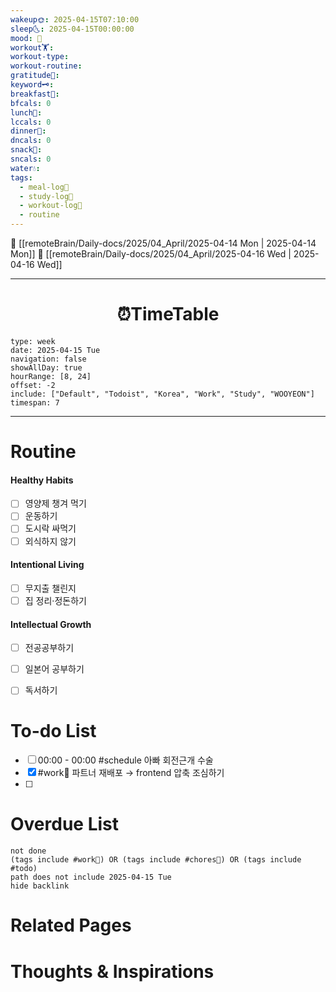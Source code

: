```yaml
---
wakeup🌞: 2025-04-15T07:10:00
sleep🌜: 2025-04-15T00:00:00
mood: 🥱
workout🏋️: 
workout-type: 
workout-routine: 
gratitude🙏: 
keyword🗝️: 
breakfast🍳: 
bfcals: 0
lunch🍚: 
lccals: 0
dinner🥗: 
dncals: 0
snack🍬: 
sncals: 0
water💧: 
tags:
  - meal-log📝
  - study-log📓
  - workout-log💪
  - routine
---
```


🔺 [[remoteBrain/Daily-docs/2025/04_April/2025-04-14 Mon | 2025-04-14 Mon]]
🔻 [[remoteBrain/Daily-docs/2025/04_April/2025-04-16 Wed | 2025-04-16 Wed]]
___
<h1> <center>⏰TimeTable </center> </h1>

```gEvent
type: week
date: 2025-04-15 Tue
navigation: false
showAllDay: true
hourRange: [8, 24]
offset: -2
include: ["Default", "Todoist", "Korea", "Work", "Study", "WOOYEON"]
timespan: 7
```

--- 


# Routine 

####  Healthy Habits
- [ ] 영양제 챙겨 먹기
- [ ] 운동하기
- [ ] 도시락 싸먹기 
- [ ] 외식하지 않기 

####  Intentional Living 
- [ ] 무지출 챌린지 
- [ ] 집 정리·정돈하기

#### Intellectual Growth
- [ ] 전공공부하기
- [ ] 일본어 공부하기
- [ ] 독서하기



# To-do List

- [ ] 00:00 - 00:00 #schedule 아빠 회전근개 수술
- [x] #work💼 파트너 재배포 → frontend 압축 조심하기
- [ ] 

# Overdue List
```tasks
not done
(tags include #work💼) OR (tags include #chores🧺) OR (tags include #todo)
path does not include 2025-04-15 Tue
hide backlink
```

# Related Pages



# Thoughts & Inspirations

